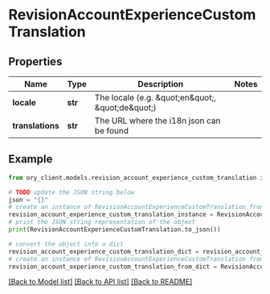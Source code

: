 # RevisionAccountExperienceCustomTranslation


## Properties

Name | Type | Description | Notes
------------ | ------------- | ------------- | -------------
**locale** | **str** | The locale (e.g. \&quot;en\&quot;, \&quot;de\&quot;) | 
**translations** | **str** | The URL where the i18n json can be found | 

## Example

```python
from ory_client.models.revision_account_experience_custom_translation import RevisionAccountExperienceCustomTranslation

# TODO update the JSON string below
json = "{}"
# create an instance of RevisionAccountExperienceCustomTranslation from a JSON string
revision_account_experience_custom_translation_instance = RevisionAccountExperienceCustomTranslation.from_json(json)
# print the JSON string representation of the object
print(RevisionAccountExperienceCustomTranslation.to_json())

# convert the object into a dict
revision_account_experience_custom_translation_dict = revision_account_experience_custom_translation_instance.to_dict()
# create an instance of RevisionAccountExperienceCustomTranslation from a dict
revision_account_experience_custom_translation_from_dict = RevisionAccountExperienceCustomTranslation.from_dict(revision_account_experience_custom_translation_dict)
```
[[Back to Model list]](../README.md#documentation-for-models) [[Back to API list]](../README.md#documentation-for-api-endpoints) [[Back to README]](../README.md)


